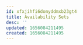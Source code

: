 ```yaml
---
id: xfxjihfi6domyddmxb23gt4
title: Availability Sets
desc: ''
updated: 1656084211495
created: 1656084211495
---
```


